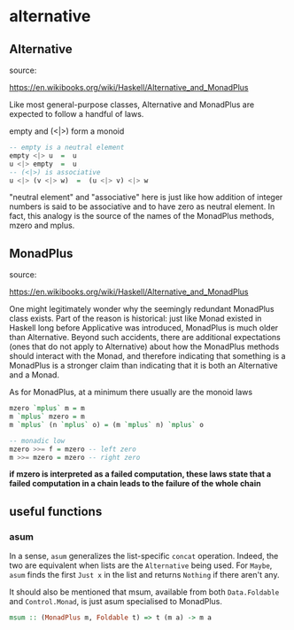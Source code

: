 # alternative

## Alternative

source:

https://en.wikibooks.org/wiki/Haskell/Alternative_and_MonadPlus

Like most general-purpose classes, Alternative and MonadPlus are
expected to follow a handful of laws.

empty and (<|>) form a monoid

```haskell
-- empty is a neutral element
empty <|> u  =  u
u <|> empty  =  u
-- (<|>) is associative
u <|> (v <|> w)  =  (u <|> v) <|> w
```

"neutral element" and "associative" here is just like how addition
of integer numbers is said to be associative and to have zero as neutral
element. In fact, this analogy is the source of the names of the MonadPlus methods, mzero and mplus.

## MonadPlus

source:

https://en.wikibooks.org/wiki/Haskell/Alternative_and_MonadPlus

One might legitimately wonder why the seemingly redundant MonadPlus
class exists. Part of the reason is historical: just like Monad existed
in Haskell long before Applicative was introduced, MonadPlus is much
older than Alternative. Beyond such accidents, there are additional
expectations (ones that do not apply to Alternative) about how
the MonadPlus methods should interact with the Monad, and therefore
indicating that something is a MonadPlus is a stronger claim than
indicating that it is both an Alternative and a Monad.

As for MonadPlus, at a minimum there usually are the monoid laws

```haskell
mzero `mplus` m = m
m `mplus` mzero = m
m `mplus` (n `mplus` o) = (m `mplus` n) `mplus` o

-- monadic low
mzero >>= f = mzero -- left zero
m >>= mzero = mzero -- right zero
```

**if mzero is interpreted as a failed computation, these laws
state that a failed computation in a chain leads to the failure
of the whole chain**

## useful functions

### asum

In a sense, `asum` generalizes the list-specific `concat` operation.
Indeed, the two are equivalent when lists are the `Alternative` being
used. For `Maybe`, `asum` finds the first `Just x` in the list and returns
`Nothing` if there aren't any.

It should also be mentioned that msum, available from both `Data.Foldable` and `Control.Monad`, is just asum specialised to MonadPlus.

```haskell
msum :: (MonadPlus m, Foldable t) => t (m a) -> m a
```
